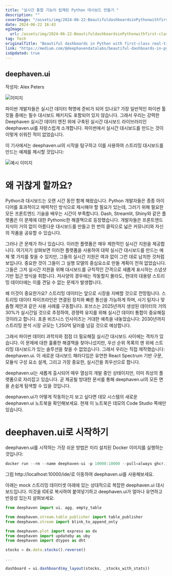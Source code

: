 ```yaml
---
title: "실시간 통합 기능이 탑재된 Python 대시보드 만들기 "
description: ""
coverImage: "/assets/img/2024-06-22-BeautifuldashboardsinPythonwithfirst-classreal-timeintegration_0.png"
date: 2024-06-22 16:43
ogImage:
  url: /assets/img/2024-06-22-BeautifuldashboardsinPythonwithfirst-classreal-timeintegration_0.png
tag: Tech
originalTitle: "Beautiful dashboards in Python with first-class real-time integration"
link: "https://medium.com/@deephavendatalabs/beautiful-dashboards-in-python-with-first-class-real-time-integration-cd3a4d9ed807"
isUpdated: true
---
```


## deephaven.ui

작성자: Alex Peters

![이미지](/assets/img/2024-06-22-BeautifuldashboardsinPythonwithfirst-classreal-timeintegration_0.png)

파이썬 개발자들은 실시간 데이터 혁명에 준비가 되어 있나요? 가장 일반적인 파이썬 툴킷들 중에는 필수 대시보드 패키지도 포함되어 있지 않습니다. 그래서 우리는 강력한 Deephaven 실시간 데이터 엔진 위에 구축된 실시간 대시보드 라이브러리인 deephaven.ui를 자랑스럽게 소개합니다. 파이썬에서 실시간 대시보드를 만드는 것이 이렇게 쉬워진 적이 없었습니다.

<div class="content-ad"></div>

이 기사에서는 deephaven.ui의 시작을 탐구하고 이를 사용하여 스트리밍 대시보드를 만드는 예제를 제시할 것입니다:

![예시 이미지](https://miro.medium.com/v2/resize:fit:1400/1*4bXAHvIHjwx2tT-X1i27FQ.gif)

# 왜 귀찮게 할까요?

Python과 대시보드는 오랜 시간 동안 함께 해왔습니다. Python 개발자들은 종종 아이디어를 효과적이고 매력적인 방식으로 제시해야 할 필요가 있는데, 그러기 위해 필요한 모든 프론트엔드 기술을 배우는 시간이 부족합니다. Dash, Streamlit, Shiny와 같은 플랫폼은 이 문제에 대한 Pythonic한 해결책으로 등장했습니다. 개발자들은 프론트엔드 지식이 거의 없이 아름다운 대시보드를 만들고 한 번의 클릭으로 넓은 커뮤니티와 자신의 작품을 공유할 수 있습니다.

<div class="content-ad"></div>

그러나 큰 문제가 하나 있습니다. 이러한 플랫폼은 매우 제한적인 실시간 지원을 제공합니다. 여기저기 살펴보면 이러한 플랫폼을 사용하여 대략 실시간 대시보드를 만드는 예제 몇 가지를 찾을 수 있지만, 그들의 실시간 지원은 여과 없이 그런 데로 납치한 것처럼 보입니다. 중요한 것이 그들이 그 실행 모델의 중심요소로 만들 계획이 전혀 없었습니다. 그들은 그저 실시간 지원을 위해 대시보드를 규칙적인 간격으로 새롭게 표시하는 스냅샷 기반 접근 방식을 취합니다. 저사양의 경우에는 작동할지 몰라도, 현대의 대용량 스트리밍 데이터에는 이를 견딜 수 없는 문제가 발생합니다.

왜 이것이 중요한가요? 스트리밍 데이터는 앞으로 시장을 지배할 것으로 전망됩니다. 스트리밍 데이터 파이프라인은 연결된 장치와 빠른 통신을 가능하게 하며, 사기 탐지나 맞춤형 제안과 같은 사용 사례를 구동합니다. 포브스는 2025년까지 생성된 데이터의 거의 30%가 실시간일 것으로 추정하여, 경쟁력 유지를 위해 실시간 데이터 통합이 중요해질 것이라고 합니다. 포츈 비즈니스 인사이츠는 거대한 예측을 내놓았습니다: 2030년까지 스트리밍 분석 시장 규모는 1,250억 달러를 넘길 것으로 예상합니다.

그래서 파이썬 데이터 과학자와 점점 더 필요해질 실시간 대시보드 사이에는 격차가 있습니다. 이 문제에 대한 훌륭한 해결책을 찾아나섰지만, 우선 순위 목록의 맨 위에 스트리밍 대시보드가 있는 솔루션을 찾을 수 없었습니다. 그래서 우리는 직접 제작했습니다: deephaven.ui. 이 새로운 대시보드 패러다임은 유연한 React Spectrum 기반 구문, 모듈식 구성 요소 설계, 그리고 가장 중요한, 실시간을 최우선으로 합니다.

deephaven.ui는 새롭게 출시되어 매우 열심히 개발 중인 상태이지만, 이미 최상의 플랫폼으로 자리잡고 있습니다. 곧 제공될 방대한 문서를 통해 deephaven.ui의 모든 면을 손쉽게 탐색할 수 있을 것입니다.

<div class="content-ad"></div>

deephaven.ui가 어떻게 작동하는지 보고 싶다면 데모 시스템의 새로운 deephaven.ui 노트북을 확인해보세요. 현재 이 노트북은 데모의 Code Studio 쪽에만 있습니다.

# deephaven.ui로 시작하기

deephaven.ui를 시작하는 가장 쉬운 방법은 미리 설치된 Docker 이미지를 실행하는 것입니다:

```js
docker run --rm --name deephaven-ui -p 10000:10000 --pull=always ghcr.io/deephaven/server-ui:latest
```

<div class="content-ad"></div>

그럼 http://localhost:10000/ide/로 이동하여 deephaven.ui를 사용해보세요.

아래는 mock 스트리밍 데이터셋 아래에 있는 상대적으로 복잡한 deephaven.ui 대시보드입니다. 이것을 IDE로 복사하여 붙여넣기하고 deephaven.ui가 얼마나 유연하고 반응성 있는지 살펴보세요:

```js
from deephaven import ui, agg, empty_table

from deephaven.stream.table_publisher import table_publisher
from deephaven.stream import blink_to_append_only

from deephaven.plot import express as dx
from deephaven import updateby as uby
from deephaven import dtypes as dht

stocks = dx.data.stocks().reverse()

...

dashboard = ui.dashboard(my_layout(stocks, _stocks_with_stats))
```
